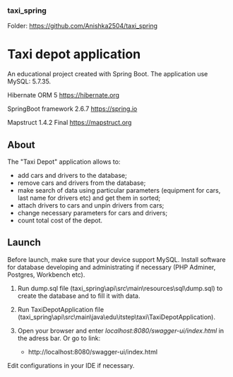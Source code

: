 ### taxi_spring

Folder: https://github.com/Anishka2504/taxi_spring

# Taxi depot application

An educational project created with Spring Boot. 
The application use MySQL: 5.7.35.

Hibernate ORM 5 https://hibernate.org

SpringBoot framework 2.6.7 https://spring.io

Mapstruct 1.4.2 Final https://mapstruct.org



## About

The "Taxi Depot" application allows to:

- add cars and drivers to the database;
- remove cars and drivers from the database;
- make search of data using particular parameters (equipment for cars, last name for drivers etc) and get them in
  sorted;
- attach drivers to cars and unpin drivers from cars;
- change necessary parameters for cars and drivers;
- count total cost of the depot.

## Launch

Before launch, make sure that your device support MySQL. Install software for database developing and administrating if
necessary (PHP Adminer, Postgres, Workbench etc).

1. Run dump.sql file (taxi_spring\api\src\main\resources\sql\dump.sql) to create the database and to fill it with data.

2. Run TaxiDepotApplication file (taxi_spring\api\src\main\java\edu\itstep\taxi\TaxiDepotApplication).

3. Open your browser and enter _localhost:8080/swagger-ui/index.html_ in the adress bar. Or go to link:
   - http://localhost:8080/swagger-ui/index.html
   
Edit configurations in your IDE if necessary.